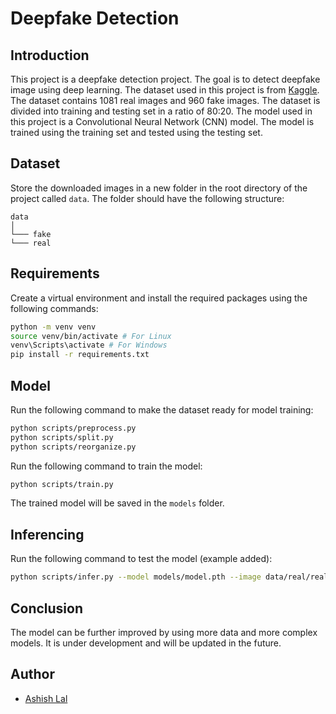 # Deepfake Detection

## Introduction
This project is a deepfake detection project. The goal is to detect deepfake image using deep learning. The dataset used in this project is from [Kaggle](https://www.kaggle.com/datasets/ciplab/real-and-fake-face-detection). The dataset contains 1081 real images and 960 fake images. The dataset is divided into training and testing set in a ratio of 80:20. The model used in this project is a Convolutional Neural Network (CNN) model. The model is trained using the training set and tested using the testing set.

## Dataset
Store the downloaded images in a new folder in the root directory of the project called `data`. The folder should have the following structure:
```
data
│
└─── fake
└─── real
```

## Requirements
Create a virtual environment and install the required packages using the following commands:

```bash
python -m venv venv
source venv/bin/activate # For Linux
venv\Scripts\activate # For Windows
pip install -r requirements.txt
```

## Model
Run the following command to make the dataset ready for model training:

```bash
python scripts/preprocess.py
python scripts/split.py
python scripts/reorganize.py
```

Run the following command to train the model:

```bash
python scripts/train.py
```

The trained model will be saved in the `models` folder.

## Inferencing
Run the following command to test the model (example added):

```bash
python scripts/infer.py --model models/model.pth --image data/real/real_00001.jpg
```

## Conclusion
The model can be further improved by using more data and more complex models. It is under development and will be updated in the future.

## Author
- [Ashish Lal](https://www.github.com/ashishlal2003)